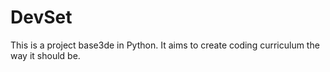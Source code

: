 # DevSet
This is a project base3de in Python. It aims to create coding curriculum the way it should be.
